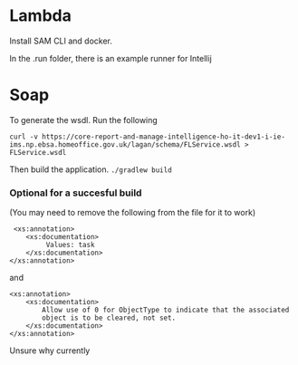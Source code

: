 # Lambda 
Install SAM CLI and docker.

In the .run folder, there is an example runner for Intellij
 
# Soap
To generate the wsdl. Run the following 

```
curl -v https://core-report-and-manage-intelligence-ho-it-dev1-i-ie-ims.np.ebsa.homeoffice.gov.uk/lagan/schema/FLService.wsdl > FLService.wsdl
```
Then build the application. `./gradlew build`


### Optional for a succesful build

(You may need to remove the following from the file for it to work)
```
 <xs:annotation>
    <xs:documentation>
         Values: task
    </xs:documentation>
</xs:annotation>
```
and
```
<xs:annotation>
    <xs:documentation>
        Allow use of 0 for ObjectType to indicate that the associated
        object is to be cleared, not set.
    </xs:documentation>
</xs:annotation>
```
Unsure why currently